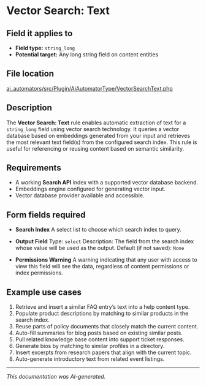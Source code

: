# Vector Search: Text

## Field it applies to

- **Field type:** `string_long`
- **Potential target:** Any long string field on content entities

## File location

[ai_automators/src/Plugin/AiAutomatorType/VectorSearchText.php](https://git.drupalcode.org/project/ai/-/blob/1.2.x/modules/ai_automators/src/Plugin/AiAutomatorType/VectorSearchText.php?ref_type=heads)

## Description

The **Vector Search: Text** rule enables automatic extraction of text for a `string_long` field using vector search technology.
It queries a vector database based on embeddings generated from your input and retrieves the most relevant text field(s) from the configured search index.
This rule is useful for referencing or reusing content based on semantic similarity.

## Requirements

- A working **Search API** index with a supported vector database backend.
- Embeddings engine configured for generating vector input.
- Vector database provider available and accessible.

## Form fields required

- **Search Index**
  A select list to choose which search index to query.

- **Output Field**
  Type: `select`
  Description: The field from the search index whose value will be used as the output.
  Default (if not saved): `None`

- **Permissions Warning**
  A warning indicating that any user with access to view this field will see the data, regardless of content permissions or index permissions.

## Example use cases

1. Retrieve and insert a similar FAQ entry’s text into a help content type.
2. Populate product descriptions by matching to similar products in the search index.
3. Reuse parts of policy documents that closely match the current content.
4. Auto-fill summaries for blog posts based on existing similar posts.
5. Pull related knowledge base content into support ticket responses.
6. Generate bios by matching to similar profiles in a directory.
7. Insert excerpts from research papers that align with the current topic.
8. Auto-generate introductory text from related event listings.

---

*This documentation was AI-generated.*
